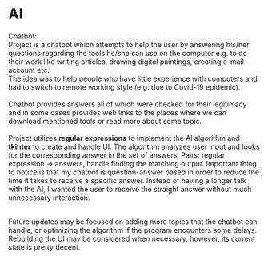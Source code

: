# AI
Chatbot:</br>
Project is a chatbot which attempts to help the user by answering his/her questions regarding the tools he/she can use on the computer e.g. to do their work like writing articles, drawing digital paintings, creating e-mail account etc.</br> The idea was to help people who have little experience with computers and had to switch to remote working style (e.g. due to Covid-19 epidemic).</br></br>
Chatbot provides answers all of which were checked for their legitimacy and in some cases provides web links to the places where we can download mentioned tools or read more about some topic.</br></br>
Project utilizes **regular expressions** to implement the AI algorithm and **tkinter** to create and handle UI. The algorithm analyzes user input and looks for the corresponding answer in the set of answers. Pairs: regular expression -> answers, handle finding the matching output. Important thing to notice is that my chatbot is question-answer based in order to reduce the time it takes to receive a specific answer. Instead of having a longer talk with the AI, I wanted the user to receive the straight answer without much unnecessary interaction.</br></br>

Future updates may be focused on adding more topics that the chatbot can handle, or optimizing the algorithm if the program encounters some delays. Rebuilding the UI may be considered when necessary, however, its current state is pretty decent. 

